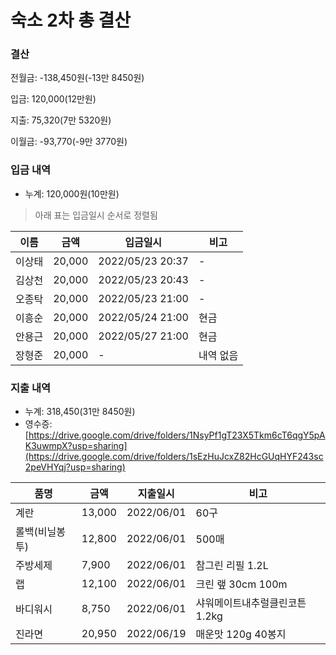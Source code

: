 # 숙소 2차 총 결산

### 결산
전월금: -138,450원(-13만 8450원)

입금: 120,000(12만원)

지출: 75,320(7만 5320원)

이월금: -93,770(-9만 3770원)

### 입금 내역
* 누계: 120,000원(10만원)
> 아래 표는 입금일시 순서로 정렬됨

|이름|금액|입금일시|비고|
|---|---|---|---|
|이상태|20,000|2022/05/23 20:37|-|
|김상천|20,000|2022/05/23 20:43|-|
|오종탁|20,000|2022/05/23 21:00|-|
|이흥순|20,000|2022/05/24 21:00|현금|
|안용근|20,000|2022/05/27 21:00|현금|
|장형준|20,000|-|내역 없음|

### 지출 내역
* 누계: 318,450(31만 8450원)
* 영수증: [https://drive.google.com/drive/folders/1NsyPf1gT23X5Tkm6cT6qgY5pAK3uwmpX?usp=sharing](https://drive.google.com/drive/folders/1sEzHuJcxZ82HcGUqHYF243sc2peVHYqj?usp=sharing)

|품명|금액|지출일시|비고|
|---|---|---|---|
|계란|13,000|2022/06/01|60구|
|롤백(비닐봉투)|12,800|2022/06/01|500매|
|주방세제|7,900|2022/06/01|참그린 리필 1.2L|
|랩|12,100|2022/06/01|크린 랲 30cm 100m|
|바디워시|8,750|2022/06/01|샤워메이트내추럴클린코튼 1.2kg|
|진라면|20,950|2022/06/19|매운맛 120g 40봉지|
